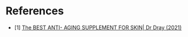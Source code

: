 # References

- [1] [The BEST ANTI- AGING SUPPLEMENT FOR SKIN| Dr Dray (2021)](https://www.youtube.com/watch?v=A3xs7Ox0tL4)